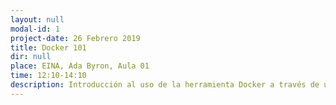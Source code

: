 ```yaml
---
layout: null
modal-id: 1
project-date: 26 Febrero 2019
title: Docker 101
dir: null
place: EINA, Ada Byron, Aula 01
time: 12:10-14:10
description: Introducción al uso de la herramienta Docker a través de un taller interactivo. Docker es una herramienta que permite crear, desplegar y correr aplicaciones en contenedores, una tecnología que se está extendiendo rápidamente.
---
```

